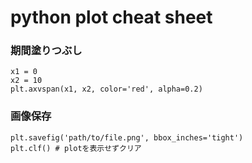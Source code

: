 # python plot cheat sheet

### 期間塗りつぶし

```
x1 = 0
x2 = 10
plt.axvspan(x1, x2, color='red', alpha=0.2)
```

### 画像保存

```
plt.savefig('path/to/file.png', bbox_inches='tight')
plt.clf() # plotを表示せずクリア
```
